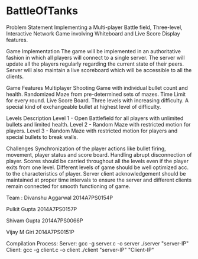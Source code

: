 # BattleOfTanks

Problem Statement
Implementing a Multi-player Battle field, Three-level, Interactive Network Game involving Whiteboard and Live Score Display features. 

Game Implementation
The game will be implemented in an authoritative fashion in which all players will connect to a single server.
The server will update all the players regularly regarding the current state of their peers.
Server will also maintain a live scoreboard which will be accessible to all the clients. 

Game Features 
Multiplayer Shooting Game with individual bullet count and health.
Randomized Maze from pre-determined sets of mazes. 
Time Limit for every round.
Live Score Board.
Three levels with increasing difficulty.
A special kind of exchangeable bullet at highest level of difficulty. 

Levels  Description
Level 1 -  Open Battlefield for all players with unlimited bullets and limited health.
Level 2 -  Random Maze with restricted motion for players.
Level 3 -  Random Maze with restricted motion for players and special bullets to break walls.

Challenges
Synchronization of the player actions like bullet firing, movement, player status and score board.
Handling abrupt disconnection of player.
Scores should be carried throughout all the levels even if the player exits from one level.
Different levels of game should be well optimized acc. to the characteristics of player.
Server client acknowledgement should be maintained at proper time intervals to ensure the server and different clients remain connected for smooth functioning of game.

Team : 
Divanshu Aggarwal 2014A7PS0154P

Pulkit Gupta 2014A7PS0157P

Shivam Gupta 2014A7PS0066P

Vijay M Giri 2014A7PS0151P


Compilation Process:
Server:  gcc -g server.c -o server
		 ./server "server-IP"
Client:  gcc -g client.c -o client
		 ./client "server-IP" "Client-IP"
